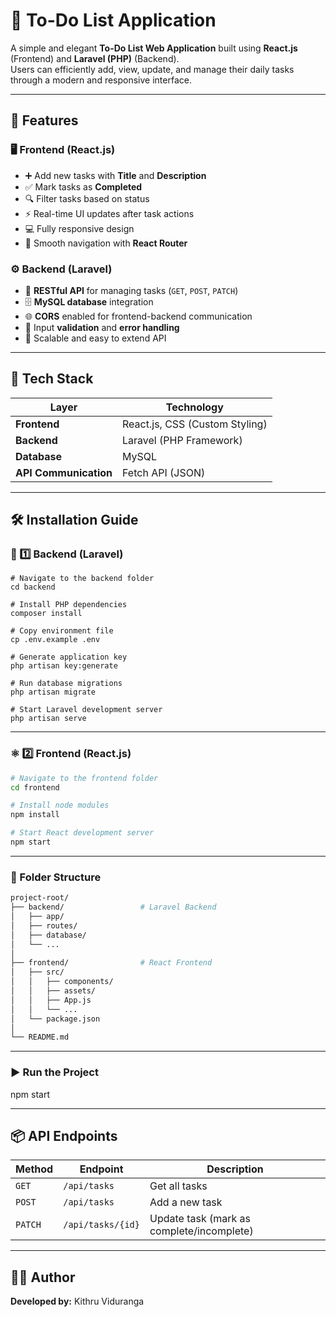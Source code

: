 # 📝 To-Do List Application

A simple and elegant **To-Do List Web Application** built using **React.js** (Frontend) and **Laravel (PHP)** (Backend).  
Users can efficiently add, view, update, and manage their daily tasks through a modern and responsive interface.

---

## 🚀 Features

### 🖥️ Frontend (React.js)
- ➕ Add new tasks with **Title** and **Description**  
- ✅ Mark tasks as **Completed**
- 🔍 Filter tasks based on status  
- ⚡ Real-time UI updates after task actions  
- 💻 Fully responsive design  
- 🧭 Smooth navigation with **React Router**

### ⚙️ Backend (Laravel)
- 🧱 **RESTful API** for managing tasks (`GET`, `POST`, `PATCH`)  
- 🗄️ **MySQL database** integration  
- 🌐 **CORS** enabled for frontend-backend communication  
- 🔐 Input **validation** and **error handling**  
- 🚀 Scalable and easy to extend API

---

## 🧩 Tech Stack

| Layer | Technology |
|--------|-------------|
| **Frontend** | React.js, CSS (Custom Styling) |
| **Backend** | Laravel (PHP Framework) |
| **Database** | MySQL |
| **API Communication** | Fetch API (JSON) |

---

## 🛠️ Installation Guide

### 🧮 1️⃣ Backend (Laravel)
```
# Navigate to the backend folder
cd backend

# Install PHP dependencies
composer install

# Copy environment file
cp .env.example .env

# Generate application key
php artisan key:generate

# Run database migrations
php artisan migrate

# Start Laravel development server
php artisan serve
```
---

###  ⚛️ 2️⃣ Frontend (React.js)
```bash
# Navigate to the frontend folder
cd frontend

# Install node modules
npm install

# Start React development server
npm start
```
---

### 📁 Folder Structure

```bash
project-root/
├── backend/                 # Laravel Backend
│   ├── app/
│   ├── routes/
│   ├── database/
│   └── ...
│
├── frontend/                # React Frontend
│   ├── src/
│   │   ├── components/
│   │   ├── assets/
│   │   ├── App.js
│   │   └── ...
│   └── package.json
│
└── README.md
```
---

### ▶️ Run the Project

npm start

---

## 📦 API Endpoints

| **Method** | **Endpoint** | **Description** |
|-------------|--------------|-----------------|
| `GET` | `/api/tasks` | Get all tasks |
| `POST` | `/api/tasks` | Add a new task |
| `PATCH` | `/api/tasks/{id}` | Update task (mark as complete/incomplete) |

---

## 👨‍💻 Author

**Developed by:** Kithru Viduranga  
